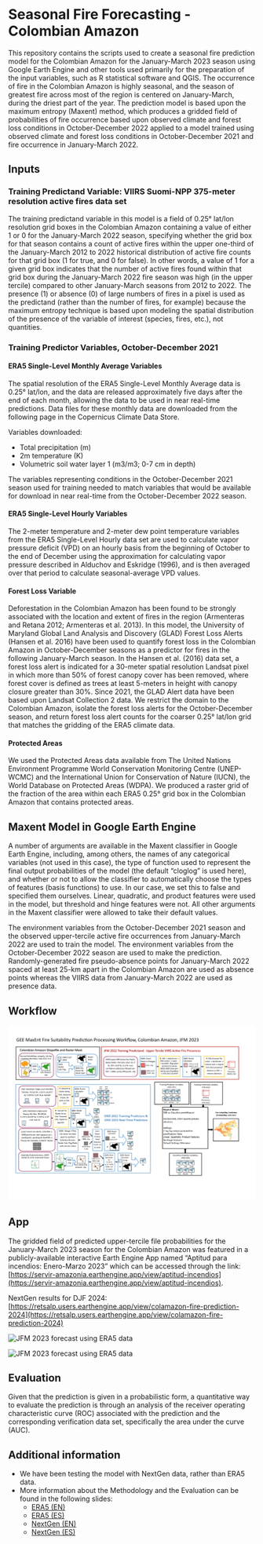 # Seasonal Fire Forecasting - Colombian Amazon

This repository contains the scripts used to create a seasonal fire prediction model for the Colombian Amazon for the January-March 2023 season using Google Earth Engine and other tools used primarily for the preparation of the input variables, such as R statistical software and QGIS. The occurrence of fire in the Colombian Amazon is highly seasonal, and the season of greatest fire across most of the region is centered on January-March, during the driest part of the year.  The prediction model is based upon the maximum entropy (Maxent) method, which produces a gridded field of probabilities of fire occurrence based upon observed climate and forest loss conditions in October-December 2022 applied to a model trained using observed climate and forest loss conditions in October-December 2021 and fire occurrence in January-March 2022.

## Inputs

### Training Predictand Variable: VIIRS Suomi-NPP 375-meter resolution active fires data set
 
The training predictand variable in this model is a field of 0.25° lat/lon resolution grid boxes in the Colombian Amazon containing a value of either 1 or 0 for the January-March 2022 season, specifying whether the grid box for that season contains a count of active fires within the upper one-third of the January-March 2012 to 2022 historical distribution of active fire counts for that grid box (1 for true, and 0 for false).  In other words, a value of 1 for a given grid box indicates that the number of active fires found within that grid box during the January-March 2022 fire season was high (in the upper tercile) compared to other January-March seasons from 2012 to 2022.  The presence (1) or absence (0) of large numbers of fires in a pixel is used as the predictand (rather than the number of fires, for example) because the maximum entropy technique is based upon modeling the spatial distribution of the presence of the variable of interest (species, fires, etc.), not quantities.

### Training Predictor Variables, October-December 2021

#### ERA5 Single-Level Monthly Average Variables

The spatial resolution of the ERA5 Single-Level Monthly Average data is 0.25° lat/lon, and the data are released approximately five days after the end of each month, allowing the data to be used in near real-time predictions.  Data files for these monthly data are downloaded from the following page in the Copernicus Climate Data Store.

Variables downloaded:
- Total precipitation (m)
- 2m temperature (K)
- Volumetric soil water layer 1 (m3/m3; 0-7 cm in depth)

The variables representing conditions in the October-December 2021 season used for training needed to match variables that would be available for download in near real-time from the October-December 2022 season.

#### ERA5 Single-Level Hourly Variables

The 2-meter temperature and 2-meter dew point temperature variables from the ERA5 Single-Level Hourly data set are used to calculate vapor pressure deficit (VPD) on an hourly basis from the beginning of October to the end of December using the approximation for calculating vapor pressure described in Alduchov and Eskridge (1996), and is then averaged over that period to calculate seasonal-average VPD values.

#### Forest Loss Variable

Deforestation in the Colombian Amazon has been found to be strongly associated with the location and extent of fires in the region (Armenteras and Retana 2012; Armenteras et al. 2013).  In this model, the University of Maryland Global Land Analysis and Discovery (GLAD) Forest Loss Alerts (Hansen et al. 2016) have been used to quantify forest loss in the Colombian Amazon in October-December seasons as a predictor for fires in the following January-March season.  In the Hansen et al. (2016) data set, a forest loss alert is indicated for a 30-meter spatial resolution Landsat pixel in which more than 50% of forest canopy cover has been removed, where forest cover is defined as trees at least 5-meters in height with canopy closure greater than 30%.  Since 2021, the GLAD Alert data have been based upon Landsat Collection 2 data.
We restrict the domain to the Colombian Amazon, isolate the forest loss alerts for the October-December season, and return forest loss alert counts for the coarser 0.25° lat/lon grid that matches the gridding of the ERA5 climate data.

#### Protected Areas

We used the Protected Areas data available from The United Nations Environment Programme World Conservation Monitoring Centre (UNEP-WCMC) and the International Union for Conservation of Nature (IUCN), the World Database on Protected Areas (WDPA). We produced a raster grid of the fraction of the area within each ERA5 0.25° grid box in the Colombian Amazon that contains protected areas.

## Maxent Model in Google Earth Engine

A number of arguments are available in the Maxent classifier in Google Earth Engine, including, among others, the names of any categorical variables (not used in this case), the type of function used to represent the final output probabilities of the model (the default “cloglog” is used here), and whether or not to allow the classifier to automatically choose the types of features (basis functions) to use.  In our case, we set this to false and specified them ourselves.  Linear, quadratic, and product features were used in the model, but threshold and hinge features were not.  All other arguments in the Maxent classifier were allowed to take their default values.

The environment variables from the October-December 2021 season and the observed upper-tercile active fire occurrences from January-March 2022 are used to train the model. The environment variables from the October-December 2022 season are used to make the prediction. Randomly-generated fire pseudo-absence points for January-March 2022 spaced at least 25-km apart in the Colombian Amazon are used as absence points whereas the VIIRS data from January-March 2022 are used as presence data.

## Workflow

![](/images/workflow.jpg "Workflow")

## App

The gridded field of predicted upper-tercile file probabilities for the January-March 2023 season for the Colombian Amazon was featured in a publicly-available interactive Earth Engine App named “Aptitud para incendios: Enero-Marzo 2023” which can be accessed through the link: [https://servir-amazonia.earthengine.app/view/aptitud-incendios](https://servir-amazonia.earthengine.app/view/aptitud-incendios).

NextGen results for DJF 2024: [https://retsalp.users.earthengine.app/view/colamazon-fire-prediction-2024](https://retsalp.users.earthengine.app/view/colamazon-fire-prediction-2024)

![](/images/era5app.png "JFM 2023 forecast using ERA5 data")

![](/images/nextgenapp.png "JFM 2023 forecast using ERA5 data")

## Evaluation

Given that the prediction is given in a probabilistic form, a quantitative way to evaluate the prediction is through an analysis of the receiver operating characteristic curve (ROC) associated with the prediction and the corresponding verification data set, specifically the area under the curve (AUC). 

## Additional information

- We have been testing the model with NextGen data, rather than ERA5 data.
- More information about the Methodology and the Evaluation can be found in the following slides:
    - [ERA5 (EN)](https://docs.google.com/presentation/d/1ya0w3Bfp5ALAKXSVZvNanjxZqKV8cKyj/edit)
    - [ERA5 (ES)](https://docs.google.com/presentation/d/1CFQ-vf748dZwFzsjDE8O_t54ftfjZm1n/edit)
    - [NextGen (EN)](https://docs.google.com/presentation/d/1szP6z4tIs4cWkSg6z5whYZYmV7TP9f_a/edit)
    - [NextGen (ES)](https://docs.google.com/presentation/d/1fDjp7YXcGFO65K0TTa76IUxlvYr4fG5S/edit)

